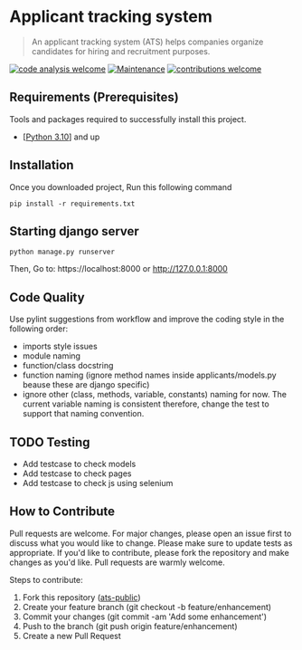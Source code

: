 # Applicant tracking system

> An applicant tracking system (ATS) helps companies organize candidates for hiring and recruitment purposes.

[![code analysis welcome](https://img.shields.io/badge/code&nbsp;analysis-pylint-blue.svg?style=flat)](https://github.com/dwyl/esta/issues)
[![Maintenance](https://img.shields.io/badge/Maintained%3F-yes-green.svg)](https://GitHub.com/Naereen/StrapDown.js/graphs/commit-activity)
[![contributions welcome](https://img.shields.io/badge/contributions-welcome-brightgreen.svg?style=flat)](https://github.com/dwyl/esta/issues)

## Requirements (Prerequisites)
Tools and packages required to successfully install this project.

- [[Python 3.10](https://realpython.com/installing-python/)] and up 

## Installation

Once you downloaded project, Run this following command
```
pip install -r requirements.txt
```

## Starting django server
```
python manage.py runserver
```
Then, Go to: https://localhost:8000 or http://127.0.0.1:8000

## Code Quality

Use pylint suggestions from workflow and improve the coding style in the following order:

  - imports style issues
  - module naming
  - function/class docstring
  - function naming (ignore method names inside applicants/models.py beause these are django specific)
  - ignore other (class, methods, variable, constants) naming for now. The current variable naming is consistent therefore, change the test to support that naming convention.

## TODO Testing

- Add testcase to check models
- Add testcase to check pages
- Add testcase to check js using selenium

## How to Contribute

Pull requests are welcome. For major changes, please open an issue first to discuss what you would like to change. Please make sure to update tests as appropriate. If you'd like to contribute, please fork the repository and make changes as you'd like. Pull requests are warmly welcome.

Steps to contribute:
1. Fork this repository ([ats-public](https://github.com/burhanuddin6/ats_public))
2. Create your feature branch (git checkout -b feature/enhancement)
3. Commit your changes (git commit -am 'Add some enhancement')
4. Push to the branch (git push origin feature/enhancement)
5. Create a new Pull Request
